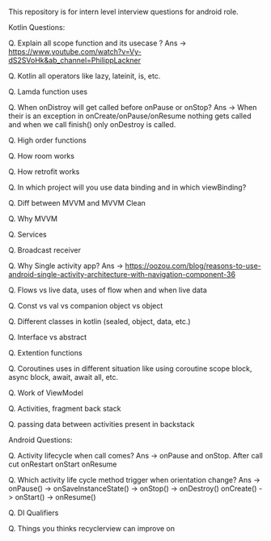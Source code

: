 This repository is for intern level interview questions for android role.

Kotlin Questions:

Q. Explain all scope function and its usecase ?
Ans -> https://www.youtube.com/watch?v=Vy-dS2SVoHk&ab_channel=PhilippLackner

Q. Kotlin all operators like lazy, lateinit, is, etc.

Q. Lamda function uses
       
Q. When onDistroy will get called before onPause or onStop?
Ans -> When their is an exception in onCreate/onPause/onResume nothing gets called and when we call finish() only onDestroy is called.

Q. High order functions

Q. How room works

Q. How retrofit works 

Q. In which project will you use data binding and in which viewBinding?

Q. Diff between MVVM and MVVM Clean

Q. Why MVVM

Q. Services

Q. Broadcast receiver

Q. Why Single activity app?
Ans -> https://oozou.com/blog/reasons-to-use-android-single-activity-architecture-with-navigation-component-36

Q. Flows vs live data, uses of flow when and when live data

Q. Const vs val vs companion object vs object

Q. Different classes in kotlin (sealed, object, data, etc.)

Q. Interface vs abstract 

Q. Extention functions

Q. Coroutines uses in different situation like using coroutine scope block, async block, await, await all, etc.

Q. Work of ViewModel

Q. Activities, fragment back stack

Q. passing data between activities present in backstack

Android Questions:

Q. Activity lifecycle when call comes? 
Ans -> onPause and onStop. After call cut onRestart onStart onResume

Q. Which activity life cycle method trigger when orientation change?
Ans -> onPause() -> onSaveInstanceState() -> onStop() -> onDestroy()
       onCreate() -> onStart() -> onResume()

Q. DI Qualifiers

Q. Things you thinks recyclerview can improve on
